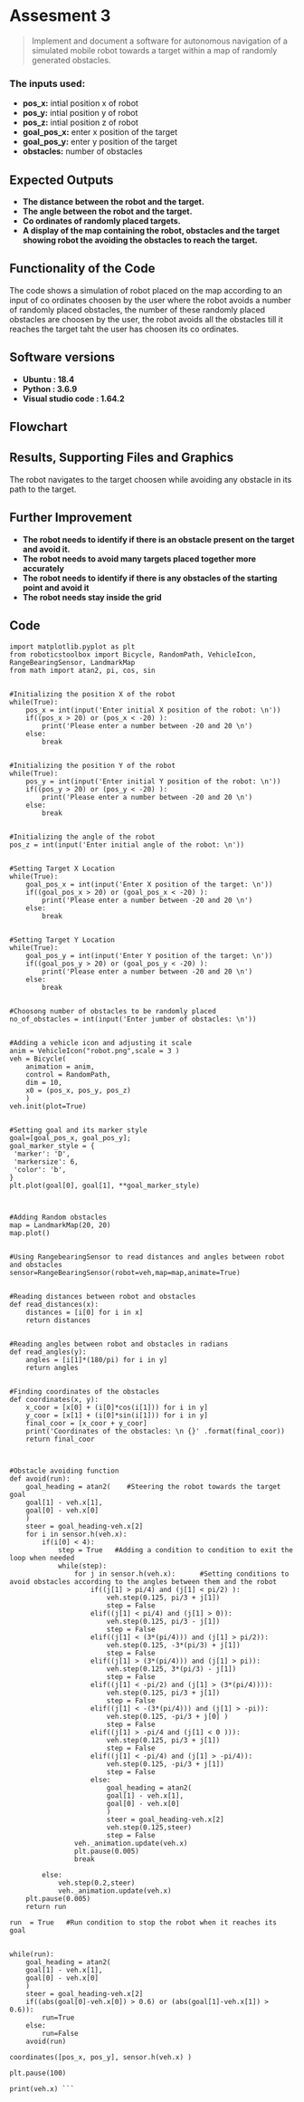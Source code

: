# Assesment 3
>Implement and document a software for autonomous navigation of a simulated mobile robot towards a target within a map of randomly generated obstacles. 

### The inputs used:
- **pos_x:** intial position x of robot
- **pos_y:** intial position y of robot
- **pos_z:** intial position z of robot
- **goal_pos_x:** enter x position of the target
- **goal_pos_y:** enter y position of the target
- **obstacles:** number of obstacles

## Expected Outputs
- **The distance between the robot and the target.**
- **The angle between the robot and the target.**
- **Co ordinates of randomly placed targets.**
- **A display of the map containing the robot, obstacles and the target showing robot the avoiding the obstacles to reach the target.**

## Functionality of the Code
The code shows a simulation of robot placed on the map according to an input of co ordinates choosen by the user where the robot avoids a number of randomly placed obstacles, the number of these randomly placed obstacles are choosen by the user, the robot avoids all the obstacles till it reaches the target taht the user has choosen its co ordinates.  

## Software versions
- **Ubuntu : 18.4**
- **Python : 3.6.9** 
- **Visual studio code : 1.64.2**


## Flowchart


## Results, Supporting Files and Graphics
The robot navigates to the target choosen while avoiding any obstacle in its path to the target.


## Further Improvement
- **The robot needs to identify if there is an obstacle present on the target and avoid it.**
- **The robot needs to avoid many targets placed together more accurately**
- **The robot needs to identify if there is any obstacles of the starting point and avoid it**
- **The robot needs stay inside the grid** 


## Code 
``` #Importing libraries
import matplotlib.pyplot as plt  
from roboticstoolbox import Bicycle, RandomPath, VehicleIcon, RangeBearingSensor, LandmarkMap
from math import atan2, pi, cos, sin


#Initializing the position X of the robot
while(True):
    pos_x = int(input('Enter initial X position of the robot: \n'))   
    if((pos_x > 20) or (pos_x < -20) ):
        print('Please enter a number between -20 and 20 \n')
    else:
        break


#Initializing the position Y of the robot
while(True):
    pos_y = int(input('Enter initial Y position of the robot: \n'))   
    if((pos_y > 20) or (pos_y < -20) ):
        print('Please enter a number between -20 and 20 \n')
    else:
        break


#Initializing the angle of the robot
pos_z = int(input('Enter initial angle of the robot: \n'))          


#Setting Target X Location
while(True):
    goal_pos_x = int(input('Enter X position of the target: \n'))   
    if((goal_pos_x > 20) or (goal_pos_x < -20) ):
        print('Please enter a number between -20 and 20 \n')
    else:
        break


#Setting Target Y Location
while(True): 
    goal_pos_y = int(input('Enter Y position of the target: \n'))   
    if((goal_pos_y > 20) or (goal_pos_y < -20) ):
        print('Please enter a number between -20 and 20 \n')
    else:
        break


#Choosong number of obstacles to be randomly placed
no_of_obstacles = int(input('Enter jumber of obstacles: \n'))    


#Adding a vehicle icon and adjusting it scale
anim = VehicleIcon("robot.png",scale = 3 )    
veh = Bicycle(
    animation = anim,
    control = RandomPath,
    dim = 10,
    x0 = (pos_x, pos_y, pos_z)
    )
veh.init(plot=True)


#Setting goal and its marker style
goal=[goal_pos_x, goal_pos_y];    
goal_marker_style = {
 'marker': 'D',
 'markersize': 6, 
 'color': 'b',
}
plt.plot(goal[0], goal[1], **goal_marker_style)



#Adding Random obstacles
map = LandmarkMap(20, 20)   
map.plot()


#Using RangebearingSensor to read distances and angles between robot and obstacles
sensor=RangeBearingSensor(robot=veh,map=map,animate=True)    


#Reading distances between robot and obstacles
def read_distances(x):
    distances = [i[0] for i in x]
    return distances


#Reading angles between robot and obstacles in radians
def read_angles(y):
    angles = [i[1]*(180/pi) for i in y]
    return angles


#Finding coordinates of the obstacles
def coordinates(x, y):
    x_coor = [x[0] + (i[0]*cos(i[1])) for i in y]
    y_coor = [x[1] + (i[0]*sin(i[1])) for i in y]
    final_coor = [x_coor + y_coor]
    print('Coordinates of the obstacles: \n {}' .format(final_coor))
    return final_coor



#Obstacle avoiding function
def avoid(run):   
    goal_heading = atan2(    #Steering the robot towards the target goal
    goal[1] - veh.x[1], 
    goal[0] - veh.x[0]
    )
    steer = goal_heading-veh.x[2]     
    for i in sensor.h(veh.x):
        if(i[0] < 4):
            step = True   #Adding a condition to condition to exit the loop when needed
            while(step):            
                for j in sensor.h(veh.x):      #Setting conditions to avoid obstacles according to the angles between them and the robot
                    if((j[1] > pi/4) and (j[1] < pi/2) ):  
                        veh.step(0.125, pi/3 + j[1])
                        step = False
                    elif((j[1] < pi/4) and (j[1] > 0)):
                        veh.step(0.125, pi/3 - j[1])
                        step = False
                    elif((j[1] < (3*(pi/4))) and (j[1] > pi/2)):
                        veh.step(0.125, -3*(pi/3) + j[1])
                        step = False
                    elif((j[1] > (3*(pi/4))) and (j[1] > pi)):
                        veh.step(0.125, 3*(pi/3) - j[1])
                        step = False
                    elif((j[1] < -pi/2) and (j[1] > (3*(pi/4)))):
                        veh.step(0.125, pi/3 + j[1])
                        step = False
                    elif((j[1] < -(3*(pi/4))) and (j[1] > -pi)):
                        veh.step(0.125, -pi/3 + j[0] )
                        step = False
                    elif((j[1] > -pi/4 and (j[1] < 0 ))): 
                        veh.step(0.125, pi/3 + j[1])     
                        step = False
                    elif((j[1] < -pi/4) and (j[1] > -pi/4)):
                        veh.step(0.125, -pi/3 + j[1])    
                        step = False              
                    else:
                        goal_heading = atan2(
                        goal[1] - veh.x[1], 
                        goal[0] - veh.x[0]
                        )
                        steer = goal_heading-veh.x[2]
                        veh.step(0.125,steer)
                        step = False
                veh._animation.update(veh.x)
                plt.pause(0.005)
                break
            
        else:
            veh.step(0.2,steer)
            veh._animation.update(veh.x)
    plt.pause(0.005)
    return run

run  = True   #Run condition to stop the robot when it reaches its goal


while(run):
    goal_heading = atan2(
    goal[1] - veh.x[1], 
    goal[0] - veh.x[0]
    )
    steer = goal_heading-veh.x[2]
    if((abs(goal[0]-veh.x[0]) > 0.6) or (abs(goal[1]-veh.x[1]) > 0.6)):
        run=True
    else:
        run=False
    avoid(run)

coordinates([pos_x, pos_y], sensor.h(veh.x) )
    
plt.pause(100)

print(veh.x) ```
